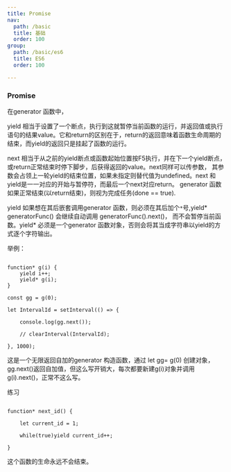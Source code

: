 ```yaml
---
title: Promise
nav:
  path: /basic
  title: 基础
  order: 100
group:
  path: /basic/es6
  title: ES6
  order: 100

---
```

### Promise

在generator 函数中，

yield 相当于设置了一个断点，执行到这就暂停当前函数的运行，并返回值或执行语句的结果value。它和return的区别在于，return的返回意味着函数生命周期的结束，而yield的返回只是挂起了函数的运行。

next 相当于从之前的yield断点或函数起始位置按F5执行，并在下一个yield断点，
或return正常结束时停下脚步，后获得返回的value。next同样可以传参数，
其参数会占领上一轮yield的结束位置，如果未指定则替代值为undefined。next 和 yield是一一对应的开始与暂停符，而最后一个next对应return。
generator 函数如果正常结束(以return结束)，则视为完成任务(done == true).

yield 如果想在其后嵌套调用generator 函数，则必须在其后加个`*`号,yield* generatorFunc() 会继续自动调用 generatorFunc().next()，
而不会暂停当前函数。yield* 必须是一个generator 函数对象，否则会将其当成字符串以yield的方式逐个字符输出。

举例：

```        

function* g(i) {
    yield i++;
    yield* g(i);
}

const gg = g(0);

let IntervalId = setInterval(() => {

    console.log(gg.next());

    // clearInterval(IntervalId);

}, 1000);

```

这是一个无限返回自加的generator 构造函数，通过 let gg= g(0) 创建对象，gg.next()返回自加值，但这么写开销大，每次都要新建g(i)对象并调用g(i).next()，正常不这么写。

练习
```

function* next_id() {

    let current_id = 1;

    while(true)yield current_id++;

}

```

这个函数的生命永远不会结束。
